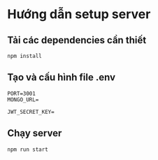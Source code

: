 # Hướng dẫn setup server

## Tải các dependencies cần thiết

```
npm install
```

## Tạo và cấu hình file .env

```
PORT=3001
MONGO_URL=

JWT_SECRET_KEY=

```

## Chạy server

```
npm run start 
```

